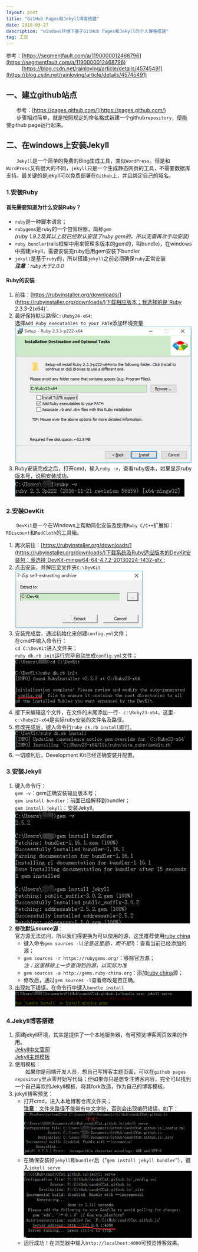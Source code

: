 ```yaml
---
layout: post
title: "GitHub Pages和Jekyll博客搭建"
date: 2018-03-27
description: "windows环境下基于GitHub Pages和Jekyll的个人博客搭建"
tag: 工具
---   
```



参考：[https://segmentfault.com/a/1190000012468796](https://segmentfault.com/a/1190000012468796)<br>
&emsp;&emsp;&emsp;[https://blog.csdn.net/rainloving/article/details/45745491](https://blog.csdn.net/rainloving/article/details/45745491)

## 一、建立github站点
&emsp;&emsp;参考：[https://pages.github.com/](https://pages.github.com/)<br>
&emsp;&emsp;步骤相对简单，就是按照规定的命名格式新建一个github`repository`，便能使github page运行起来。
## 二、在windows上安装Jekyll
&emsp;&emsp;`Jekyll`是一个简单的免费的Blog生成工具，类似`WordPress`。但是和`WordPress`又有很大的不同，`jekyll`只是一个生成静态网页的工具，不需要数据库支持。最关键的是jekyll可以免费部署在`Github`上，并且绑定自己的域名。
### 1.安装Ruby
#### 首先需要知道为什么安装Ruby？
- `ruby`是一种脚本语言；
- `rubygems`是`ruby`的一个包管理器，简称`gem`<br>*(ruby 1.9.2及其以上就已经默认安装了ruby gem的，所以无需再次手动安装)*
- `ruby bundler`(rails框架中用来管理多版本的gem的，叫bundle)，在windows中搭建jekyll，需要安装完ruby后用gem安装下bundler
- `jekyll`是基于`ruby`的，所以搭建`jekyll`之前必须确保`ruby`正常安装<br>***注意**：ruby大于2.0.0*

#### Ruby的安装

1. 前往：[https://rubyinstaller.org/downloads/](https://rubyinstaller.org/downloads/)下载相应版本；我选择的是`Ruby 2.3.3-2(x64)`.<br>
2. 最好保持默认路径`C:\Ruby24-x64`;<br>选择`Add Ruby executables to your PATH`添加环境变量<br>![](/images/posts/180327/Ruby1.png)
3. Ruby安装完成之后，打开cmd，输入`ruby -v`，查看ruby版本，如果显示ruby版本号，说明安装成功。<br>![](/images/posts/180327/Ruby2.png)


### 2.安装DevKit
&emsp;&emsp;`DevKit`是一个在Windows上帮助简化安装及使用`Ruby C/C++`扩展如：`RDiscount`和`RedCloth`的工具箱。

1. 再次前往：[https://rubyinstaller.org/downloads/](https://rubyinstaller.org/downloads/)下载系统及Ruby适应版本的DevKit安装包；我选择`DevKit-mingw64-64-4.7.2-20130224-1432-sfx`;
2. 点击安装，并解压至文件夹`C:\DevKit`<br>![](/images/posts/180327/Ruby3.png)
3. 安装完成后，通过初始化来创建`config.yml`文件；<br>在cmd中输入命令行：<br>`cd C:\DevKit`进入文件夹；<br>`ruby dk.rb init`运行完毕自动生成`config.yml`文件；<br>![](/images/posts/180327/Ruby4.png)
4. 接下来编辑这个文件，在文件的末尾添加一行`- c:\Ruby23-x64`，这里`- c:\Ruby23-x64`是实际ruby安装的文件名及路径。
5. 修改完成后，键入命令行`ruby dk.rb install`即可。<br>![](/images/posts/180327/Ruby5.png)
6. 一切顺利后，Development Kit已经正确安装并配置。

### 3.安装Jekyll
1. 键入命令行：<br>`gem -v`：gem正确安装输出版本号；<br>`gem install bundler`：前面已经解释到bundler；<br>`gem install jekyll`：安装Jekyll。<br>![](/images/posts/180327/Ruby6.png)
2. **修改默认source源**：<br>官方源无法访问，所以我们得更换为可以使用的源，这里推荐使用[ruby china](http://gems.ruby-china.org)
	- 键入命令`gem sources -l`(*注意这里是l，而不是1*)：查看当前已经添加的源；
	- `gem sources -r https://rubygems.org/`：移除官方源；<br>*注：这里移除上一步查询到的源，以实际为准*
	- `gem sources -a http://gems.ruby-china.org`：添加[ruby china](http://gems.ruby-china.org)源；
	- 修改后，通过`gem sources -l`查看修改是否正确。
3. 出现如下错误，在命令行中键入`bundle install`<br>![](/images/posts/180327/Ruby7.png)

### 4.Jekyll博客搭建
1. 搭建jekyll环境，其实是提供了一个本地服务器，有可预览博客网页效果的作用。<br>[Jekyll中文官网](https://www.jekyll.com.cn/)<br>[Jekyll主题模板](http://jekyllthemes.org/)
2. 使用模板：<br>&emsp;&emsp;如果你是前端开发人员，想自己写博客主题页面，可以在`github pages repository`里从零开始写代码；但如果你只是想专注博客内容，完全可以找到一个自己喜欢的Jekyll模板，将其fork改造，作为自己的博客模板。
3. jekyll博客预览：
	- 打开cmd，进入本地博客仓库文件夹；<br>**注意**：文件夹路径不能带有中文字符，否则会出现编码错误，如下：<br>![](/images/posts/180327/Ruby8.png)
	- 在确保安装好`jekyll`和`bundler`后（"`gem install jekyll bundler`"），键入`jekyll serve`<br>![](/images/posts/180327/Ruby9.png)
	- 运行成功！在浏览器中输入`http://localhost:4000`可预览博客效果。
